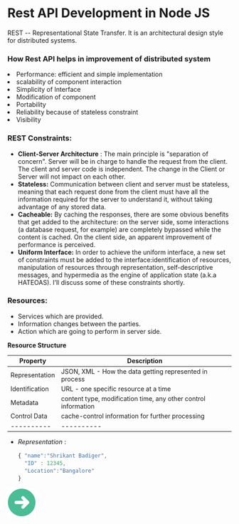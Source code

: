 # Rest API Development in Node JS
REST -- Representational State Transfer. 
It is an architectural design style for distributed systems.
### How Rest API helps in improvement of distributed system
<li> Performance: efficient and simple implementation</li>
<li> scalability of component interaction</li>
<li> Simplicity of Interface</li>
<li> Modification of component</li>
<li> Portability</li>
<li> Reliability because of stateless constraint</li>
<li> Visibility</li>

### REST Constraints:
- **Client-Server Architecture** : The main principle is "separation of concern". Server will be in
                                charge to handle the request from the client. The client and server code
                                is independent. The change in the Client or Server will not impact on each other.
- **Stateless:** Communication between client and server must be stateless, meaning that each request done from the client must have all the information required for the server to understand it, without taking advantage of any stored data.
- **Cacheable:** By caching the responses, there are some obvious benefits that get added to the architecture: on the server side, some interactions (a database request, for example) are completely bypassed while the content is cached. On the client side, an apparent improvement of performance is perceived.
- **Uniform Interface:** In order to achieve the uniform interface, a new set of constraints must be added to the interface:identification of resources, manipulation of resources through representation, self-descriptive messages, and hypermedia as the engine of application state (a.k.a HATEOAS). I’ll discuss some of these constraints shortly.

### Resources:
- Services which are provided.
- Information changes between the parties.
- Action which are going to perform in server side.

**Resource Structure**

Property | Description
---------|------------
Representation | JSON, XML - How the data getting represented in process
Identification | URL - one specific resource at a time
Metadata | content type, modification time, any other control information
Control Data | cache-control information for further processing
----------|----------

- *Representation* :
    ``` js
    { "name":"Shrikant Badiger",
      "ID" : 12345,
      "Location":"Bangalore" 
    }
    ```
[![](https://github.com/shribadiger/RESTFull-API-NodeJS/blob/master/img/button.png)](https://github.com/shribadiger/RESTFull-API-NodeJS/blob/master/Page2.md)
